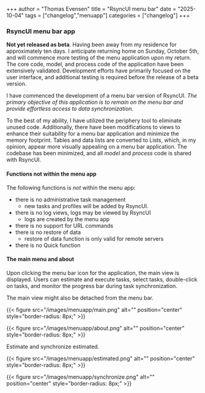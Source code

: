 +++
author = "Thomas Evensen"
title = "RsyncUI menu bar"
date = "2025-10-04"
tags = ["changelog","menuapp"]
categories = ["changelog"]
+++

### RsyncUI menu bar app

**Not yet released as beta**. Having been away from my residence for approximately ten days. I anticipate returning home on Sunday, October 5th, and will commence more testing of the menu application upon my return. The core code, model, and process code of the application have been extensively validated. Development efforts have primarily focused on the user interface, and additional testing is required before the release of a beta version.

I have commenced the development of a menu bar version of RsyncUI. *The primary objective of this application is to remain on the menu bar and provide effortless access to data synchronization.* 

To the best of my ability, I have utilized the periphery tool to eliminate unused code. Additionally, there have been modifications to views to enhance their suitability for a menu bar application and minimize the memory footprint. Tables and data lists are converted to Lists, which, in my opinion, appear more visually appealing on a menu bar application. The codebase has been minimized, and all *model* and *process* code is shared with RsyncUI. 

#### Functions not within the menu app

The following functions is *not* within the menu app:

- there is no administrative task management
	- new tasks and profiles will be added by RsyncUI.
- there is no log views, logs may be viewed by RsyncUI
	- logs are created by the menu app
- there is no support for URL commands
- there is no restore of data
	- restore of data function is only valid for remote servers
- there is no Quick function

#### The main menu and about

Upon clicking the menu bar icon for the application, the main view is displayed. Users can estimate and execute tasks, select tasks, double-click on tasks, and monitor the progress bar during task synchronization.

The main view might also be detached from the menu bar.

{{< figure src="/images/menuapp/main.png" alt="" position="center" style="border-radius: 8px;" >}}

{{< figure src="/images/menuapp/about.png" alt="" position="center" style="border-radius: 8px;" >}}

Estimate and synchronize estimated.

{{< figure src="/images/menuapp/estimated.png" alt="" position="center" style="border-radius: 8px;" >}}

{{< figure src="/images/menuapp/synchronize.png" alt="" position="center" style="border-radius: 8px;" >}}
